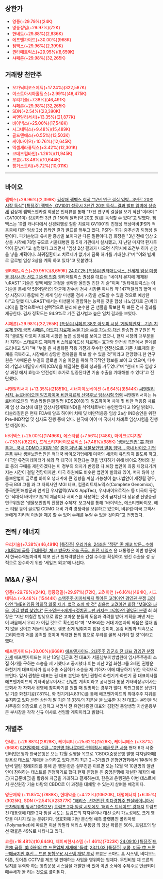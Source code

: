 ## 상한가
- <span style="color: red;">영풍(+29.79%)(24K)</span>
- <span style="color: red;">영풍정밀(+29.97%)(72K)</span>
- <span style="color: red;">한네트(+29.88%)(2,836K)</span>
- <span style="color: red;">에프앤가이드(+30.00%)(968K)</span>
- <span style="color: red;">젬백스(+29.96%)(2,399K)</span>
- <span style="color: red;">퀀타매트릭스(+29.95%)(8,659K)</span>
- <span style="color: red;">샤페론(+29.98%)(32,265K)</span>
## 거래량 천만주
- <span style="color: red;">오가닉티코스메틱(+17.24%)(322,587K)</span>
- <span style="color: red;">이스트아시아홀딩스(+2.99%)(48,475K)</span>
- <span style="color: red;">우리기술(+7.38%)(46,491K)</span>
- <span style="color: red;">샤페론(+29.98%)(32,265K)</span>
- <span style="color: red;">SDN(+2.54%)(23,390K)</span>
- <span style="color: red;">씨엔알리서치(+13.35%)(21,877K)</span>
- <span style="color: red;">바이넥스(+25.00%)(17,548K)</span>
- <span style="color: red;">시그네틱스(+9.48%)(15,489K)</span>
- <span style="color: red;">골드앤에스(+0.55%)(13,503K)</span>
- <span style="color: red;">케이바이오(+10.76%)(12,645K)</span>
- <span style="color: red;">엑셀세라퓨틱스(+3.42%)(12,301K)</span>
- <span style="color: red;">코데즈컴바인(+1.26%)(11,945K)</span>
- <span style="color: red;">코콤(+18.48%)(10,644K)</span>
- <span style="color: red;">핑거스토리(+5.72%)(10,011K)</span>

---

## 바이오
<span style="color: red;">젬백스(+29.96%)(2,399K)</span>
[김상재 젬백스 회장 "17년 연구 결실 임박…3년간 20조 시장 독식”](https://n.news.naver.com/mnews/article/018/0005838523?sid=101)
[[특징주] 젬백스, GV1001 성공시 3년간 20조 독식…결과 발표 임박에 상승세](https://www.etoday.co.kr/news/view/2401813)
김상재 젬백스앤카엘 회장은 인터뷰를 통해 "17년 연구의 결실을 보기 직전"이라며 "(GV1001이) 성공하면 3년 간 150억 달러(약 20조 원)를 독식할 수 있다"고 말했다. 젬백스는 10월 캐나다에서 신경퇴행성 질환 치료제 GV1001의 진행성 핵상마비(PSP) 적응증에 대한 임상 2상 톱라인 결과 발표를 앞두고 있다. PSP는 희귀 중추신경 퇴행성 질환이다. 파키슨병과 유사한 증상을 보이지만 다른 질환이다.김 회장은 "3년 전에 임상 2상을 시작해 78명 규모로 서울대병원 등 5개 기관에서 실시했고, 지 난달 마지막 환자투약이 끝났다"고 설명했다.그러면서 "임상 2상 결과가 나오면 식약처에 조건부 허가 신청을 넣을 계획이다. 희귀질환이고 치료제가 없기에 품목 허가를 기대한다"며 "이와 별개로 글로벌 임상 3상을 계획 하고 있다"고 덧붙였다.

<span style="color: red;">퀀타매트릭스(+29.95%)(8,659K)</span>
[24.07.25 [특징주]퀀타매트릭스, 전세계 임상 미생물 검사시장 선도 기술력 입증](https://view.asiae.co.kr/article/2024072513214079495)
퀀타매트릭스 권성훈 대표는 "네이처 본지에 게재된 ‘uRAST’ 기술은 혈액 배양 과정을 생략한 올인원 진단 기 술"이며 "퀀타매트릭스는 이 기술을 통해 약 56억달러의 항균제 감수성 검사 시장뿐 아니라 약 147억달러의 혈액 배양 시장까지 통합해 전 세계 임상 미생물 검사 시장을 선도할 수 있을 것으로 예상한다"고 말했 다.‘uRAST’에서는 미생물에 결합하는 능력을 갖춘 합성 나노입자로 균(박테리아)을 혈액으로부터 선택적으로 분리해 순수한 균 샘플을 확보한 뒤 빠른 검사 결과를 제공한다. 검사 정확도는 94.9%로 기존 검사법과 높은 일치 결과를 보였다.

<span style="color: red;">샤페론(+29.98%)(32,265K)</span>
[[특징주]샤페론,38조 아토피 시장 '게임체인저'…기존 치료제 한계 극복](https://www.asiae.co.kr/article/2024091909235512324)
[샤페론, 아토피 치료제 누겔 기술 수출 가능성-대신](https://n.news.naver.com/mnews/article/018/0005838436?rc=N&ntype=RANKING&sid=101)
한송협 연구원은 특히 “글로벌 아토피 치료제 시장은 높은 성장세를 보이고 있으나, 현재 시장의 대부분을 차 지하는 스테로이드 제제와 비스테로이드성 치료제는 효과와 안전성 측면에서 한계를 드러내고 있다”며 “누겔 은 차별화된 작용 기전과 우수한 안전성으로 기존 치료제의 한계를 극복하고, 시장에서 상당한 점유율을 확보 할 수 있을 것”이라고 전망했다.한 연구원은 “샤페론은 누겔의 글로벌 기술 이전을 위해 적극적인 행보를 보이 고 있으며, 다수의 기업과 비밀유지계약(CDA)을 체결하는 등의 성과를 거두었다”며 “현재 미국 임상 2상 과정 에서 효능과 안전성이 추가로 입증된다면 기술 수출을 기대해볼 수 있다”고 진단했다.

<span style="color:rgb(255, 0, 0)">씨엔알리서치 (+13.35%)(21851K)</span>, <span style="color:rgb(255, 0, 0)">시너지이노베이션 (+6.64%)(8544K)</span>
[씨엔알리서치, 뉴로바이오젠 알츠하이머·비만치료제 신약후보 임상시험 협력](https://www.edaily.co.kr/News/Read?newsId=02870006639021760&mediaCodeNo=257&OutLnkChk=Y)
씨엔알리서치는 뉴로바이오젠의 ‘티솔라질린(물질명 KDS2010)’의 알츠하이머 치매 및 비만 적응증 치료제 임 상 2a상에 대한 임상시험계획(IND)을 식약처로부터 승인받았다고 19일 밝혔다.티솔라질린은 현재 FDA에 알츠 하이머 치매 및 비만적응증 임상 2a상 IND승인을 위한 Pre-IND작업 및 심사도 진행 중에 있다. 한국에 이어 미 국에서 차례로 임상시험을 진행할 예정이다.

<span style="color:rgb(255, 0, 0)">바이넥스 (+25.00%)(17496K)</span>, <span style="color:rgb(255, 0, 0)">에스티팜 (+7.56%)(748K)</span>, <span style="color:rgb(255, 0, 0)">마이크로디지탈 (+7.53%)(622K)</span>, <span style="color:rgb(255, 0, 0)">프레스티지바이오로직스 (+7.48%)(685K)</span>
[‘생물보안법’ 美 하원 통과…국내 CDMO 기대감 ‘쑥’](https://n.news.naver.com/mnews/article/024/0000091672?sid=101)
[중국 겨냥 美 생물보안법 발동 임박… 국내 바이오 기업 훈풍 부나](https://it.chosun.com/news/articleView.html?idxno=2023092123422)
생물보안법안은 적대국 바이오기업에게 미국의 세금이 유입되지 않도록 하고, 미국인 유전자데이터가 해외 적 대국에 이전되는 것을 방지하기 위해 바이오 장비와 원료 등의 구매를 제한하겠다는 미 정부의 의지가 반영됐 다.해당 법안이 최종 제정되기까지는 시간이 걸릴 전망이지만, 미국 하원에도 비슷한 법안이 발의돼 있어, 머지 않아 생물보안법이 글로벌 바이오 생태계에 큰 영향을 끼칠 가능성이 높다.법안이 제정될 경우, 중국 BGI 그룹 과 그 자회사인 MGI 테크, 컴플리트제노믹스(Complete Genomics), 중국인민해방군과 연계된 우시앱텍(WuXi AppTec), 우시바이오로직스 등 미국이 규정한 ‘적대적 바이오기업’의 제품이나 서비스를 사용하는 것이 금지된 다.정유경 신영증권 연구위원은 ‘생물보안법의 진정한 수혜자’ 보고서를 통해 “바이넥스, 에스티젠바이오, 에스 티팜 등이 글로벌 CDMO 대비 가격 경쟁력을 보유하고 있으며, 비유럽·미국 고객사들에게 지리적 이점을 제공 할 수 있어 수혜를 누릴 수 있을 것이다”고 전망했다.

## 전력 / 에너지
<span style="color: red;">우리기술(+7.38%)(46,491K)</span>
[[특징주] 우리기술, 24조원 '잭팟' 尹 체코 방문...수혜 기대감에 급등](https://www.widedaily.com/news/articleView.html?idxno=245520)
[尹대통령, 체코 방문차 오늘 출국…원전 세일즈](https://www.yna.co.kr/view/AKR20240918049600001?input=1195m)
윤 대통령은 이번 방문에서 한국수력원자력의 체코 신규 원자력발전소 건설 수주를 확정하고 원전 수출을 성 공적으로 완수하기 위한 '세일즈 외교'에 나선다.
## M&A / 공시
<span style="color: red;">영풍(+29.79%)(24K)</span>, <span style="color: red;">영풍정밀(+29.97%)(72K)</span>, <span style="color:rgb(255, 0, 0)">고려아연 (+6.16%)(494K)</span>, <span style="color:rgb(255, 0, 0)">시그네틱스 (+9.48%) (15444K)</span>
[소액주주·지자체까지 뛰어든 고려아연 경영권 분쟁](https://www.chosun.com/economy/industry-company/2024/09/19/TA54T775NNAIBL7FAR6NRHDNXA/?utm_source=naver&utm_medium=referral&utm_campaign=naver-news)
[고려아연 "MBK·영풍 악의적 의혹 제기, 법적 조치 할 것"](https://www.chosun.com/economy/industry-company/2024/09/19/PRYHASPM7RDFVHKG6WCJF43FPI/?utm_source=naver&utm_medium=referral&utm_campaign=naver-news)
[최윤범 고려아연 회장 “MBK와 싸움, 이길 방법 찾았다”](https://biz.chosun.com/industry/company/2024/09/19/7JGGRTIIRZF55OXWHP3DR6LCXU/?utm_source=naver&utm_medium=original&utm_campaign=biz)
[돈→명분→재계→정치권…판 커지는 고려아연 경영권 분쟁](https://view.asiae.co.kr/article/2024091818071648968)
최 회장은 “지난 며칠간 밤낮으로 많은 고마운 분들의 도움과 격려를 받아 계획을 짜낸 저는 이 싸움에서 우리 가 이길 것으로 확신한다”며 “MBK라는 거대 자본과의 싸움은 절대 쉽지 않을 것이고 저들의 탐욕도 결코 쉽게 멈춰지지 않을 것이며, 온갖 비방과 의혹으로 고려아연과 저를 공격할 것이며 막대한 돈의 힘으로 우리를 굴복 시키려 할 것”이라고 했다.

<span style="color: red;">에프앤가이드(+30.00%)(968K)</span>
[에프앤가이드, 2대주주 김군호 전 대표 경영권 분쟁 가세](https://m.etoday.co.kr/view.php?idxno=2401864)
에프앤가이드는 지난 13일 김군호 전 대표가 서울남부지방법원에 임시주주총회 소집 허가를 구하는 소송을 제 기했다고 공시했다.이는 지난 2일 화천그룹 3세인 권형운 화천기계 대표이사가 임시주총 소집허가 소송을 제 기하자 이에 대응하기 위한 목적으로 보인다. 앞서 권형운 대표는 권 대표 본인과 형인 권형석 화천기계·화천기 공 대표이사를 에프앤가이드의 기타비상무이사로 선임할 계획이라고 공시했다.통상 기타비상무이사는 모회사 가 자회사 경영에 참여하기를 원할 때 임명하는 경우가 많다. 화천그룹은 상반기 말 기준 화천기공(7.81%), 화 천기계(4.83%)를 통해 에프앤가이드의 최대주주 지위를 유지하고 있다.반면 상반기 말 기준 11.33%의 지분율 을 보유한 김 전 대표는 본인을 임시주총의 의장으로 신청하고 서명석 전 유안타증권 대표와 김현전 동양생명 자산운용부문 부사장을 각각 신규 이사로 선임할 계획이라고 밝혔다.

## 개별주
<span style="color:rgb(255, 0, 0)">한네트 (+29.88%)(2828K)</span>, <span style="color:rgb(255, 0, 0)">케이씨티 (+25.62%)(1526K)</span>, <span style="color:rgb(255, 0, 0)">케이씨에스 (+7.87%)(668K)</span>
[디지털화폐 성큼…10만명 하나로마트·편의점서 예금토큰 사용](https://n.news.naver.com/mnews/article/001/0014935196?sid=101)
현재 6개 시중·인터넷은행과 한국은행은 오는 12월 실행을 목표로 'CBDC(중앙은행 발행 디지털화폐) 활용성 테스트' 계획을 논의하고 있다.특히 최근 2∼3개월간 은행연합회에서 1주일에 한 번씩 열린 정례회의를 통해 은 행권·한은 실무진은 이르면 오는 12월 약 10만명의 일반인이 참여하는 테스트를 진행하기로 했다.현재 은행들 은 중앙은행에 개설한 계좌의 예금(지급준비금)을 활용해 자금을 거래하고 결제하는데, 한은과 은행권은 이번 테스트에서 분산원장 기술 바탕의 CBDC로 이 과정을 대체할 수 있는지 살펴볼 예정이다.

<span style="color:rgb(255, 0, 0)">명문제약 (+11.85%)(7888K)</span>, <span style="color:rgb(255, 0, 0)">현대약품 (+4.22%)(10620K)</span>, <span style="color:rgb(255, 0, 0)">대명에너지 (+6.35%)(3025K)</span>, <span style="color:rgb(255, 0, 0)">SDN (+2.54%)(23377K)</span>
["해리스, 선거인단 최다경합주 펜실베이니아서 오차범위밖 앞서"(종합2보)](https://www.yna.co.kr/view/AKR20240918065552071?input=1195m)
[트럼프 2차 암살 시도에도 ‘해리스 트레이드’ 강해져](https://n.news.naver.com/mnews/article/023/0003858979)
트럼프 전 대통령에 대한 2차 암살 시도는 트럼프의 지지율이나 대선 승리 가능성에도 크게 영향을 미치지 않 는 분위기다. 암호화폐 기반 분산형 예측 플랫폼인 폴리마켓(Polymarket)에 따르면 이날 카멀라 해리스 부통령 의 당선 확률은 50%, 트럼프의 당선 확률은 49%로 나타나고 있다.

<span style="color: red;">코콤(+18.48%)(10,644K)</span>, <span style="color:rgb(255, 0, 0)">제이씨현시스템 (+1.46%)(7023K)</span>
[24.09.10 [특징주]드론株 급등, 美 하원의 中 드론업체 제재에 '들썩'](https://view.asiae.co.kr/article/2024091009462765014)
[23.11.02 [특징주] 코콤, 미국 中 드론 구매금지안 추진… 드론 통합운용 시스템 개발 부각](https://www.moneys.co.kr/article/2023110213143936866)
코콤은 스마트 홈 시스템, 비디오도어폰, 도어폰 CCTV를 제조 및 판매하는 사업을 영위하는 업체다. 무인비행 체 드론의 탐지를 무력화 하는 통합운용 시스템을 개발한 바 있어 이번 소식에 수혜주로 언급되며 매수세가 몰 리는 것으로 풀이된다.
